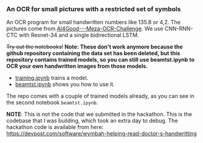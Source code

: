 ### An OCR for small pictures with a restricted set of symbols

An OCR program for small handwritten numbers like 135.8 or 4,2. The pictures come from [AI4Good---Meza-OCR-Challenge](https://github.com/Charitable-Analytics-International/AI4Good---Meza-OCR-Challenge). We use CNN-RNN-CTC with Resnet-34 and a single bidirectional LSTM.

<s>Try out the notebooks!</s> **Note: These don't work anymore because the github repository containing the data set has been deleted, but this repository contains trained models, so you can still use beamtst.ipynb to OCR your own handwritten images from those models.**

* [training.ipynb](https://github.com/colaprograms/2019-hackathon-ocr-wymbah/blob/master/notebooks/training.ipynb) trains a model.
* [beamtst.ipynb](https://github.com/colaprograms/2019-hackathon-ocr-wymbah/blob/master/notebooks/beamtst.ipynb) shows you how to use it.

The repo comes with a couple of trained models already, as you can see in the second notebook `beamtst.ipynb`.

**NOTE**: This is not the code that we submitted in the hackathon. This is the codebase that I was building, which took an extra day to debug. The hackathon code is available from here: https://devpost.com/software/wymbah-helping-read-doctor-s-handwritting
